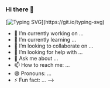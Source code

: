### Hi there 👋


[![Typing SVG](https://readme-typing-svg.herokuapp.com?font=Amatic+SC&size=40&color=099A07&center=true&width=700&lines=Hi%2C+there!+I'm+Daniel!;Always+focusing+on+learning!)](https://git.io/typing-svg)

- 🔭 I’m currently working on ...
- 🌱 I’m currently learning ...
- 👯 I’m looking to collaborate on ...
- 🤔 I’m looking for help with ...
- 💬 Ask me about ...
- 📫 How to reach me: ...
- 😄 Pronouns: ...
- ⚡ Fun fact: ...
-->
